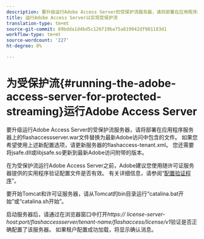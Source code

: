 ```yaml
---
description: 要升级运行Adobe Access Server的受保护流服务器，请将部署在应用程序服务器上的flashaccessserver.war文件替换为最新Adobe访问中包含的文件。 如果您希望使用上述新配置选项，请更新服务器的flashaccess-tenant.xml。 您还需要将jsafe.dll或libjsafe.so更新到最新Adobe访问附带的版本。
title: 运行Adobe Access Server以实现受保护流
translation-type: tm+mt
source-git-commit: 89bdda1d4bd5c126f19ba75a819942df901183d1
workflow-type: tm+mt
source-wordcount: '227'
ht-degree: 0%

---
```



# 为受保护流{#running-the-adobe-access-server-for-protected-streaming}运行Adobe Access Server

要升级运行Adobe Access Server的受保护流服务器，请将部署在应用程序服务器上的flashaccessserver.war文件替换为最新Adobe访问中包含的文件。 如果您希望使用上述新配置选项，请更新服务器的flashaccess-tenant.xml。 您还需要将jsafe.dll或libjsafe.so更新到最新Adobe访问附带的版本。

在为受保护流运行Adobe Access Server之前，Adobe建议您使用随许可证服务器提供的实用程序验证配置文件是否有效。 有关详细信息，请参阅“[配置验证程序](../../aaxs-protected-streaming/aaxs-protected-streaming-utilities/configuration-validator.md)”。

要开始Tomcat和许可证服务器，请从Tomcat的bin目录运行“catalina.bat开始”或“catalina.sh开始”。

启动服务器后，请通过在浏览器窗口中打开&#x200B;*https:// license-server-host:port/flashaccessserver/tenant-name/flashaccess/license/v1*&#x200B;验证是否正确配置了该服务器。 如果租户配置成功加载，将显示确认消息。
